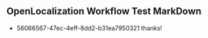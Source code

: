 ## OpenLocalization Workflow Test MarkDown
* 56066567-47ec-4eff-8dd2-b31ea7950321 thanks!

<!--HONumber=Aug16_HO5-->


